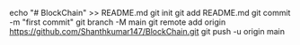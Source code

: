 echo "# BlockChain" >> README.md
git init
git add README.md
git commit -m "first commit"
git branch -M main
git remote add origin https://github.com/Shanthkumar147/BlockChain.git
git push -u origin main
